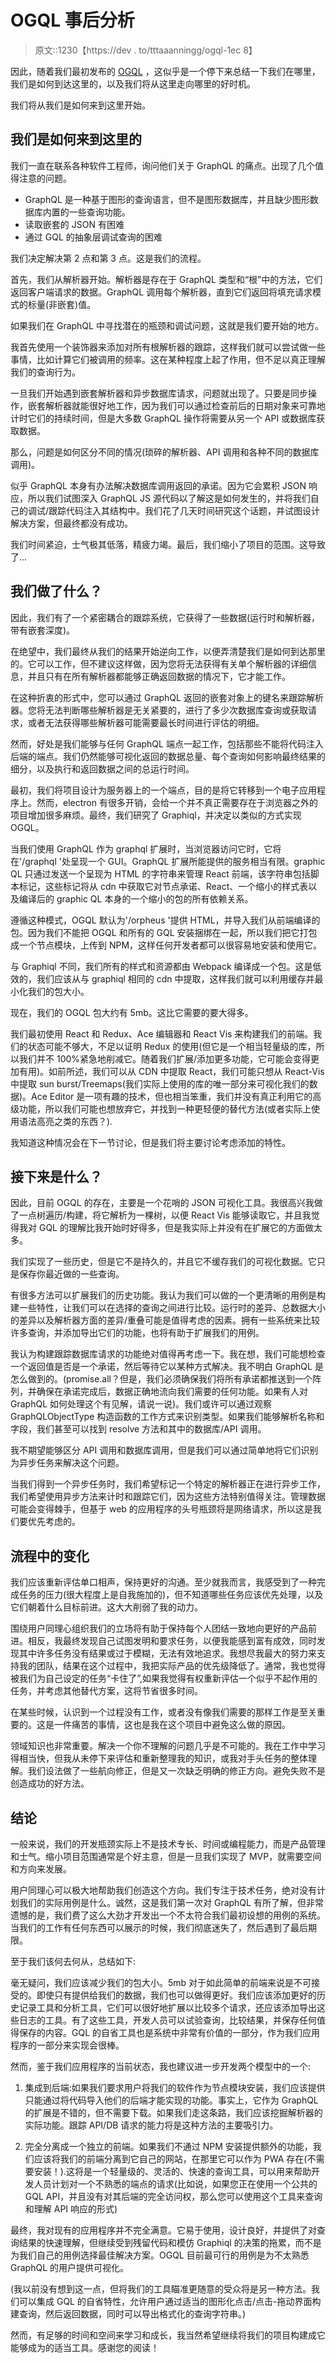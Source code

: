 # OGQL 事后分析

> 原文::1230【https://dev . to/tttaaanningg/ogql-1ec 8】

因此，随着我们最初发布的 [OGQL](https://orpheusgql.com/) ，这似乎是一个停下来总结一下我们在哪里，我们是如何到达这里的，以及我们将从这里走向哪里的好时机。

我们将从我们是如何来到这里开始。

## 我们是如何来到这里的

我们一直在联系各种软件工程师，询问他们关于 GraphQL 的痛点。出现了几个值得注意的问题。

*   GraphQL 是一种基于图形的查询语言，但不是图形数据库，并且缺少图形数据库内置的一些查询功能。
*   读取嵌套的 JSON 有困难
*   通过 GQL 的抽象层调试查询的困难

我们决定解决第 2 点和第 3 点。这是我们的流程。

首先，我们从解析器开始。解析器是存在于 GraphQL 类型和“根”中的方法，它们返回客户端请求的数据。GraphQL 调用每个解析器，直到它们返回将填充请求模式的标量(非嵌套)值。

如果我们在 GraphQL 中寻找潜在的瓶颈和调试问题，这就是我们要开始的地方。

我首先使用一个装饰器来添加对所有根解析器的跟踪，这样我们就可以尝试做一些事情，比如计算它们被调用的频率。这在某种程度上起了作用，但不足以真正理解我们的查询行为。

一旦我们开始遇到嵌套解析器和异步数据库请求，问题就出现了。只要是同步操作，嵌套解析器就能很好地工作，因为我们可以通过检查前后的日期对象来可靠地计时它们的持续时间，但是大多数 GraphQL 操作将需要从另一个 API 或数据库获取数据。

那么，问题是如何区分不同的情况(琐碎的解析器、API 调用和各种不同的数据库调用)。

似乎 GraphQL 本身有办法解决数据库调用返回的承诺。因为它会累积 JSON 响应，所以我们试图深入 GraphQL JS 源代码以了解这是如何发生的，并将我们自己的调试/跟踪代码注入其结构中。我们花了几天时间研究这个话题，并试图设计解决方案，但最终都没有成功。

我们时间紧迫，士气极其低落，精疲力竭。最后，我们缩小了项目的范围。这导致了...

## 我们做了什么？

因此，我们有了一个紧密耦合的跟踪系统，它获得了一些数据(运行时和解析器，带有嵌套深度)。

在绝望中，我们最终从我们的结果开始逆向工作，以便弄清楚我们是如何到达那里的。它可以工作，但不建议这样做，因为您将无法获得有关单个解析器的详细信息，并且只有在所有解析器都能够正确返回数据的情况下，它才能工作。

在这种折衷的形式中，您可以通过 GraphQL 返回的嵌套对象上的键名来跟踪解析器。您将无法判断哪些解析器是无关紧要的，进行了多少次数据库查询或获取请求，或者无法获得哪些解析器可能需要最长时间进行评估的明细。

然而，好处是我们能够与任何 GraphQL 端点一起工作，包括那些不能将代码注入后端的端点。我们仍然能够可视化返回的数据总量、每个查询如何影响最终结果的细分，以及执行和返回数据之间的总运行时间。

最初，我们将项目设计为服务器上的一个端点，目的是将它转移到一个电子应用程序上。然而，electron 有很多开销，会给一个并不真正需要存在于浏览器之外的项目增加很多麻烦。最终，我们研究了 Graphiql，并决定以类似的方式实现 OGQL。

当我们使用 GraphQL 作为 graphql 扩展时，当浏览器访问它时，它将在'/graphql '处呈现一个 GUI。GraphQL 扩展所能提供的服务相当有限。graphic QL 只通过发送一个呈现为 HTML 的字符串来管理 React 前端，该字符串包括脚本标记，这些标记将从 cdn 中获取它对节点承诺、React、一个缩小的样式表以及编译后的 graphic QL 本身的一个缩小的包的所有依赖关系。

遵循这种模式，OGQL 默认为'/orpheus '提供 HTML，并导入我们从前端编译的包。因为我们不能把 OGQL 和所有的 GQL 安装捆绑在一起，所以我们把它打包成一个节点模块，上传到 NPM，这样任何开发者都可以很容易地安装和使用它。

与 Graphiql 不同，我们所有的样式和资源都由 Webpack 编译成一个包。这是低效的，我们应该从与 graphiql 相同的 cdn 中提取，这样我们就可以利用缓存并最小化我们的包大小。

现在，我们的 OGQL 包大约有 5mb。这比它需要的要大得多。

我们最初使用 React 和 Redux、Ace 编辑器和 React Vis 来构建我们的前端。我们的状态可能不够大，不足以证明 Redux 的使用(但它是一个相当轻量级的库，所以我们并不 100%紧急地削减它。随着我们扩展/添加更多功能，它可能会变得更加有用)。如前所述，我们可以从 CDN 中提取 React，我们可能只想从 React-Vis 中提取 sun burst/Treemaps(我们实际上使用的库的唯一部分来可视化我们的数据)。Ace Editor 是一项有趣的技术，但也相当笨重，我们并没有真正利用它的高级功能，所以我们可能也想放弃它，并找到一种更轻便的替代方法(或者实际上使用语法高亮之类的东西？).

我知道这种情况会在下一节讨论，但是我们将主要讨论考虑添加的特性。

## 接下来是什么？

因此，目前 OGQL 的存在，主要是一个花哨的 JSON 可视化工具。我很高兴我做了一点树遍历/构建，将它解析为一棵树，以便 React Vis 能够读取它，并且我觉得我对 GQL 的理解比我开始时好得多，但是我实际上并没有在扩展它的方面做太多。

我们实现了一些历史，但是它不是持久的，并且它不缓存我们的可视化数据。它只是保存你最近做的一些查询。

有很多方法可以扩展我们的历史功能。我认为我们可以做的一个更清晰的用例是构建一些特性，让我们可以在选择的查询之间进行比较。运行时的差异、总数据大小的差异以及解析器方面的差异/重叠可能是值得考虑的因素。拥有一些系统来比较许多查询，并添加导出它们的功能，也将有助于扩展我们的用例。

我认为构建跟踪数据库请求的功能绝对值得再考虑一下。我在想，我们可能想检查一个返回值是否是一个承诺，然后等待它以某种方式解决。我不明白 GraphQL 是怎么做到的。(promise.all？但是，我们必须确保我们将所有承诺都推送到一个阵列，并确保在承诺完成后，数据正确地流向我们需要的任何功能。如果有人对 GraphQL 如何处理这个有见解，请说一说)。我们或许可以通过观察 GraphQLObjectType 构造函数的工作方式来识别类型。如果我们能够解析名称和字段，我们甚至可以找到 resolve 方法和其中的数据库/API 调用。

我不期望能够区分 API 调用和数据库调用，但是我们可以通过简单地将它们识别为异步任务来解决这个问题。

当我们得到一个异步任务时，我们希望标记一个特定的解析器正在进行异步工作，我们希望使用异步方法来计时和跟踪它们，因为这些方法特别值得关注。管理数据可能会变得棘手，但基于 web 的应用程序的头号瓶颈将是网络请求，所以这是我们要优先考虑的。

## 流程中的变化

我们应该重新评估单口相声，保持更好的沟通。至少就我而言，我感受到了一种完成任务的压力(很大程度上是自我施加的)，但不知道哪些任务应该优先处理，以及它们朝着什么目标前进。这大大削弱了我的动力。

围绕用户同理心组织我们的立场将有助于保持每个人团结一致地向更好的产品前进。相反，我最终发现自己试图发明和要求任务，以便我能感到富有成效，同时发现其中许多任务没有结果或过于模糊，无法有效地追求。我想尽我最大的努力来支持我的团队，结果在这个过程中，我把实际产品的优先级降低了。通常，我也觉得被我们为自己设定的任务“卡住了”,如果我觉得有权重新评估一个似乎不起作用的任务，并考虑其他替代方案，这将节省很多时间。

在某些时候，认识到一个过程没有工作，或者没有像我们需要的那样工作是至关重要的。这是一件痛苦的事情，这也是我在这个项目中避免这么做的原因。

领域知识也非常重要。解决一个你不理解的问题几乎是不可能的。我在工作中学习得相当快，但我从未停下来评估和重新整理我的知识，或我对手头任务的整体理解。我们设法做了一些航向修正，但是又一次缺乏明确的修正方向。避免失败不是创造成功的好方法。

## 结论

一般来说，我们的开发瓶颈实际上不是技术专长、时间或编程能力，而是产品管理和士气。缩小项目范围通常是个好主意，但是一旦我们实现了 MVP，就需要空间和方向来发展。

用户同理心可以极大地帮助我们创造这个方向。我们专注于技术任务，绝对没有计划我们的实际用例是什么。诚然，这是我们第一次对 GraphQL 有所了解，但非常遗憾的是，我们费了这么大劲才开发出一个不太符合我们最初设想的用例的系统。当我们的工作有任何东西可以展示的时候，我们彻底迷失了，然后遇到了最后期限。

至于我们该何去何从，总结如下:

毫无疑问，我们应该减少我们的包大小。5mb 对于如此简单的前端来说是不可接受的。即使只有提供给我们的数据，我们也可以做得更好。我们应该添加更好的历史记录工具和分析工具，它们可以很好地扩展以比较多个请求，还应该添加导出这些日志的工具。有了这些工具，开发人员可以试验查询，比较结果，并保存任何值得保存的内容。GQL 的自省工具也是系统中非常有价值的一部分，作为我们应用程序的一部分来实现会很棒。

然而，鉴于我们应用程序的当前状态，我也建议进一步开发两个模型中的一个:

1.  集成到后端:如果我们要求用户将我们的软件作为节点模块安装，我们应该提供只能通过将代码导入他们的后端才能实现的功能。事实上，它作为 GraphQL 的扩展是不错的，但不需要下载。如果我们走这条路，我们应该挖掘解析器的实际功能。跟踪 API/DB 请求的能力将是这种方法的主要吸引力。

2.  完全分离成一个独立的前端。如果我们不通过 NPM 安装提供额外的功能，我们应该将我们的前端分离到它自己的网站，在那里它可以作为 PWA 存在(不需要安装！).这将是一个轻量级的、灵活的、快速的查询工具，可以用来帮助开发人员计划对一个不熟悉的端点的请求(比如说，如果您正在使用一个公共的 GQL API，并且没有对其后端的完全访问权，那么您可以使用这个工具来查询和理解 API 响应的形式)

最终，我对现有的应用程序并不完全满意。它易于使用，设计良好，并提供了对查询结果的快速理解，但继续受到残留代码和模仿 Graphiql 的决策的拖累，而不是为我们自己的用例选择最佳解决方案。OGQL 目前最可行的用例是为不太熟悉 GraphQL 的用户提供可视化。

(我以前没有想到这一点，但将我们的工具瞄准更随意的受众将是另一种方法。我们可以集成 GQL 的自省特性，允许用户通过适当的图形化点击/点击-拖动界面构建查询，然后返回数据，同时可以导出格式化的查询字符串。)

然而，有足够的时间和空间来学习和成长，我当然希望继续将我们的项目构建成它能够成为的适当工具。感谢您的阅读！